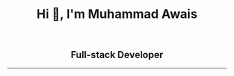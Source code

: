<h1 align="center">Hi 👋, I'm Muhammad Awais</h1>

<br/>

<div align="center">

## Full-stack Developer

</div>

---
